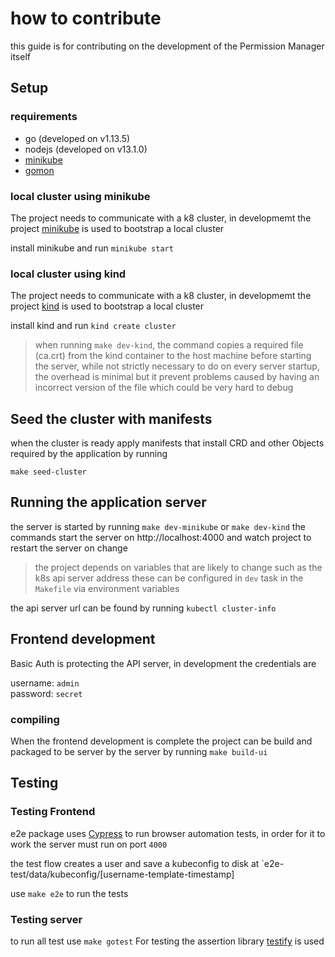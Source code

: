 # how to contribute

this guide is for contributing on the development of the Permission Manager itself

## Setup

### requirements

- go (developed on v1.13.5)
- nodejs (developed on v13.1.0)
- [minikube](https://kubernetes.io/docs/tasks/tools/install-minikube/)
- [gomon](https://github.com/JulesGuesnon/Gomon)

### local cluster using minikube

The project needs to communicate with a k8 cluster, in developmemt the project [minikube](https://kubernetes.io/docs/tasks/tools/install-minikube/) is used to bootstrap a local cluster

install minikube and run `minikube start`

### local cluster using kind

The project needs to communicate with a k8 cluster, in developmemt the project [kind](https://github.com/kubernetes-sigs/kind) is used to bootstrap a local cluster

install kind and run `kind create cluster`

> when running `make dev-kind`, the command copies a required file (ca.crt) from the kind container to the host machine before starting the server, while not strictly necessary to do on every server startup, the overhead is minimal but it prevent problems caused by having an incorrect version of the file which could be very hard to debug

## Seed the cluster with manifests

when the cluster is ready apply manifests that install CRD and other Objects required by the application by running

`make seed-cluster`

## Running the application server

the server is started by running `make dev-minikube` or `make dev-kind` the commands start the server on http://localhost:4000 and watch project to restart the server on change

> the project depends on variables that are likely to change such as the k8s api server address these can be configured in `dev` task in the `Makefile` via environment variables

the api server url can be found by running `kubectl cluster-info`

## Frontend development

Basic Auth is protecting the API server, in development the credentials are

username: `admin`  
password: `secret`

### compiling

When the frontend development is complete the project can be build and packaged to be server by the server by running `make build-ui`

## Testing

### Testing Frontend

e2e package uses [Cypress](https://cypress.io) to run browser automation tests, in order for it to work the server must run on port `4000`

the test flow creates a user and save a kubeconfig to disk at `e2e-test/data/kubeconfig/[username-template-timestamp]

use `make e2e` to run the tests

### Testing server

to run all test use `make gotest`
For testing the assertion library [testify](https://github.com/stretchr/testify) is used
